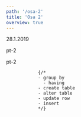 ```yaml
---
path: '/osa-2'
title: 'Osa 2'
overview: true
---
```


<deadline>28.1.2019</deadline>

pt-2

<please-login></please-login>

<pages-in-this-section></pages-in-this-section>

pt-2

                {/*
                - group by 
                  - having
                - create table
                - alter table
                - update row 
                - insert
                */}

<exercises-in-this-section></exercises-in-this-section>

